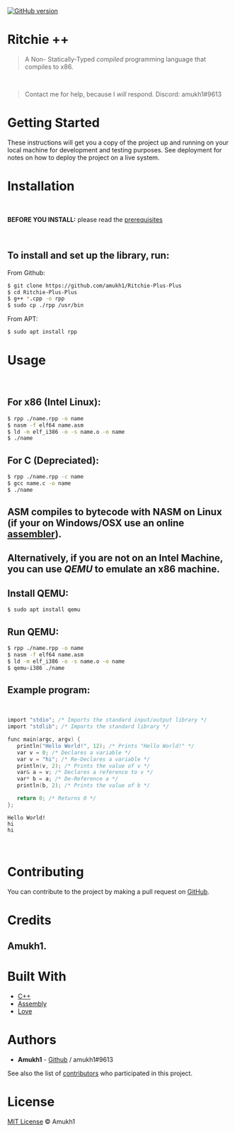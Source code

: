 <!-- [![npm version](https://badge.fury.io/js/ritchie.svg)](https://www.npmjs.com/package/ritchie) -->
[![GitHub version](https://badge.fury.io/gh/amukh1%2FRitchie-Plus-Plus.svg)](https://badge.fury.io/gh/amukh1%2FRitchie-Plus-Plus)

# Ritchie ++

> A Non- Statically-Typed *compiled* programming language that compiles to x86.

<br>

> Contact me for help, because I *will* respond. Discord: amukh1#9613

# Getting Started

These instructions will get you a copy of the project up and running on your local machine for development and testing purposes. See deployment for notes on how to deploy the project on a live system.

# Installation
<br>

**BEFORE YOU INSTALL:** please read the [prerequisites](#prerequisites)

<br>

## To install and set up the library, run:

From Github:

```sh
$ git clone https://github.com/amukh1/Ritchie-Plus-Plus
$ cd Ritchie-Plus-Plus
$ g++ *.cpp -o rpp
$ sudo cp ./rpp /usr/bin
```

From APT:
    
```sh
$ sudo apt install rpp
```

<!-- ## There is also a vscode extension:
**[Extension Link](https://marketplace.visualstudio.com/items?itemName=amukh1.ritchie)**

**Or  just search up "Ritchie++" in the extensions section**

![img](./rvsco.png) -->


# Usage

<br>

## For x86 (Intel Linux):
```sh
$ rpp ./name.rpp -o name
$ nasm -f elf64 name.asm
$ ld -m elf_i386 -o -s name.o -o name
$ ./name
```
## For C (Depreciated):
```sh
$ rpp ./name.rpp -c name
$ gcc name.c -o name
$ ./name
```

## ASM compiles to bytecode with NASM on Linux (if your on Windows/OSX use an online [assembler](https://www.jdoodle.com/compile-assembler-nasm-online/)).
<!-- ## [Web Assembler](https://www.jdoodle.com/compile-assembler-nasm-online/) -->

## Alternatively, if you are not on an Intel Machine, you can use *QEMU* to emulate an x86 machine.

## Install QEMU:
```sh
$ sudo apt install qemu
```

## Run QEMU:
```sh
$ rpp ./name.rpp -o name
$ nasm -f elf64 name.asm
$ ld -m elf_i386 -o -s name.o -o name
$ qemu-i386 ./name
```

## Example program:
<br>

```c
import "stdio"; /* Imports the standard input/output library */
import "stdlib"; /* Imports the standard library */

func main(argc, argv) {
   println("Hello World!", 12); /* Prints "Hello World!" */
   var v = 0; /* Declares a variable */
   var v = "hi"; /* Re-Declares a variable */
   println(v, 2); /* Prints the value of v */
   var& a = v; /* Declares a reference to v */
   var* b = a; /* De-Reference a */
   println(b, 2); /* Prints the value of b */

   return 0; /* Returns 0 */
};
```

```
Hello World!
hi
hi
```
<!-- ## Wanna learn more? check out the docs: [Visit docs](https://ritchie.js.org/docs) -->

<!-- <style>
.docs {
    transition: all 0.5s ease;
    position: relative;
    top: 0px;
    background-color:#0f38f0; 
    border-radius:25px; 
    color: white; 
    padding:25px;
    border: none;
}

.docs:Hover {
    top: -10px;
    background-color: #0009a8;
        /* color: white;  */
}

.a {
      text-decoration: none;
    color: white;
    font-size: 2rem;
}

</style> -->

<!-- <button class="docs" href="/handbook/toc/" style="" onClick="()=>{alert('Missed the link?')}">
<a class="a" href="https://ritchie.js.org/docs/">Visit Docs</a>
</button> -->


<br>

# Contributing

You can contribute to the project by making a pull request on [GitHub](https://github.com/amukh1/Ritchie-Plus-Plus).

# Credits

## Amukh1.

# Built With

* [C++](https://cplusplus.com/)
* [Assembly](http://x86asm.net/)
* [Love](https://amukh1.dev)

# Authors

* **Amukh1** - [Github](https://github.com/amukh1) / amukh1#9613

See also the list of [contributors](https://github.com/amukh1/Ritchie-Plus-Plus/contributors) who participated in this project.

# License

[MIT License](https://mit-license.org/2022) © Amukh1
